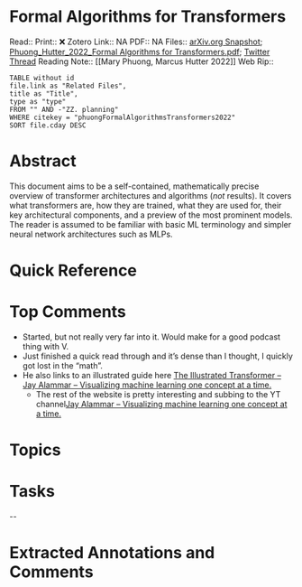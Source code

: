 

# Formal Algorithms for Transformers
Read:: 
Print::  ❌
Zotero Link:: NA
PDF:: NA
Files:: [arXiv.org Snapshot](file:///home/michaelt/Insync/m@tarlton.info/Google%20Drive/06.%20Zotero/storage/VFB7MPNN/2207.html); [Phuong_Hutter_2022_Formal Algorithms for Transformers.pdf](file:///home/michaelt/Insync/m@tarlton.info/Google%20Drive/06.%20Zotero/storage/KS43A3BM/Phuong_Hutter_2022_Formal%20Algorithms%20for%20Transformers.pdf); [Twitter Thread](file://)
Reading Note:: [[Mary Phuong, Marcus Hutter 2022]]
Web Rip:: 

```dataview
TABLE without id
file.link as "Related Files",
title as "Title",
type as "type"
FROM "" AND -"ZZ. planning"
WHERE citekey = "phuongFormalAlgorithmsTransformers2022" 
SORT file.cday DESC
```

# Abstract
This document aims to be a self-contained, mathematically precise overview of transformer architectures and algorithms (*not* results). It covers what transformers are, how they are trained, what they are used for, their key architectural components, and a preview of the most prominent models. The reader is assumed to be familiar with basic ML terminology and simpler neural network architectures such as MLPs.

# Quick Reference


# Top Comments

- Started, but not really very far into it. Would make for a good podcast thing with V.
- Just finished a quick read through and it’s dense than I thought, I quickly got lost in the “math”.
- He also links to an illustrated guide here [The Illustrated Transformer – Jay Alammar – Visualizing machine learning one concept at a time.](https://jalammar.github.io/illustrated-transformer/)
	- The rest of the website  is pretty interesting and subbing to the YT channel[Jay Alammar – Visualizing machine learning one concept at a time.](https://jalammar.github.io) 


# Topics


# Tasks


--
# Extracted Annotations and Comments